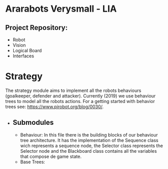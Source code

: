 # Ararabots Verysmall - LIA

## Project Repository:
* Robot
* Vision
* Logical Board
* Interfaces

# Strategy
The strategy module aims to implement all the robots behaviours (goalkeeper, defender and attacker). Currently (2019) we use behaviour trees to model all the robots actions. For a getting started with behavior trees see: https://www.pirobot.org/blog/0030/.

- ## Submodules
    - Behaviour: In this file there is the building blocks of our behaviour tree architecture. It has the implementation of the Sequence class wich represents a sequence node, the Selector class represents the Selector node and the Blackboard class contains all the variables that compose de game state.
    - Base Trees:
